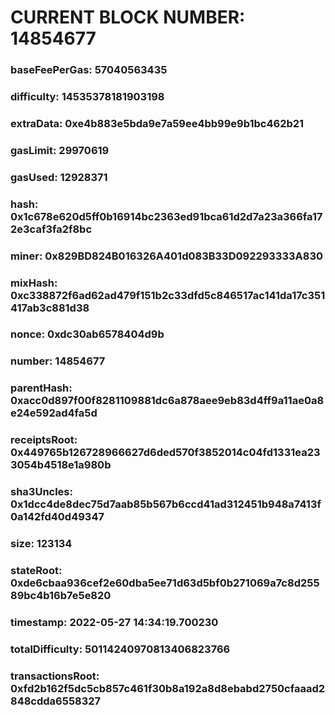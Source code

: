 # CURRENT BLOCK NUMBER: 14854677

### baseFeePerGas: 57040563435
### difficulty: 14535378181903198
### extraData: 0xe4b883e5bda9e7a59ee4bb99e9b1bc462b21
### gasLimit: 29970619
### gasUsed: 12928371
### hash: 0x1c678e620d5ff0b16914bc2363ed91bca61d2d7a23a366fa172e3caf3fa2f8bc
### miner: 0x829BD824B016326A401d083B33D092293333A830
### mixHash: 0xc338872f6ad62ad479f151b2c33dfd5c846517ac141da17c351417ab3c881d38
### nonce: 0xdc30ab6578404d9b
### number: 14854677
### parentHash: 0xacc0d897f00f8281109881dc6a878aee9eb83d4ff9a11ae0a8e24e592ad4fa5d
### receiptsRoot: 0x449765b126728966627d6ded570f3852014c04fd1331ea233054b4518e1a980b
### sha3Uncles: 0x1dcc4de8dec75d7aab85b567b6ccd41ad312451b948a7413f0a142fd40d49347
### size: 123134
### stateRoot: 0xde6cbaa936cef2e60dba5ee71d63d5bf0b271069a7c8d25589bc4b16b7e5e820
### timestamp: 2022-05-27 14:34:19.700230
### totalDifficulty: 50114240970813406823766
### transactionsRoot: 0xfd2b162f5dc5cb857c461f30b8a192a8d8ebabd2750cfaaad2848cdda6558327
